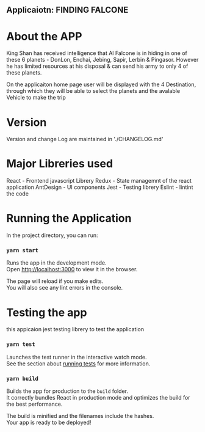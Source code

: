 ## Applicaiotn: FINDING FALCONE
# About the APP
King Shan has received intelligence that Al Falcone is in hiding in one of these 6 planets - DonLon, Enchai, Jebing, Sapir, Lerbin & Pingasor. However he has limited resources at his disposal & can send his army to only 4 of these planets.

On the applicaiton home page user will be displayed with the 4 Destination, through which they will be able to select the planets and the avalable Vehicle to make the trip

# Version 

 Version and change Log are maintained in './CHANGELOG.md'

# Major Libreries used

React - Frontend javascript Librery
Redux - State managemnt of the react application
AntDesign - UI components 
Jest -  Testing librery
Eslint - lintint the code

# Running the Application
In the project directory, you can run:

### `yarn start`

Runs the app in the development mode.\
Open [http://localhost:3000](http://localhost:3000) to view it in the browser.

The page will reload if you make edits.\
You will also see any lint errors in the console.

# Testing the app
this appicaion jest testing librery to test the application
### `yarn test`

Launches the test runner in the interactive watch mode.\
See the section about [running tests](https://facebook.github.io/create-react-app/docs/running-tests) for more information.

### `yarn build`

Builds the app for production to the `build` folder.\
It correctly bundles React in production mode and optimizes the build for the best performance.

The build is minified and the filenames include the hashes.\
Your app is ready to be deployed!
